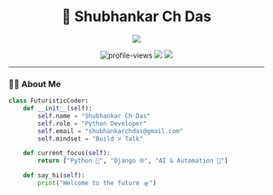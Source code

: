 <h1 align="center">🚀 Shubhankar Ch Das </h1>
<p align="center">
  <img src="https://readme-typing-svg.herokuapp.com?color=00F7FF&center=true&vCenter=true&multiline=true&lines=👋+Hey%2C+I'm+Shubhankar!;alt="Typing SVG" />
</p>

<p align="center">
  <img src="https://komarev.com/ghpvc/?username=shubhankarchdas&label=Profile+Views&color=0e75b6&style=for-the-badge" alt="profile-views" />
  <img src="https://img.shields.io/badge/-Python-3776AB?style=for-the-badge&logo=python&logoColor=white" />
  <img src="https://img.shields.io/badge/-Django-092E20?style=for-the-badge&logo=django&logoColor=white" />
</p>

---

### 🧑‍💻 About Me
```python
class FuturisticCoder:
    def __init__(self):
        self.name = "Shubhankar Ch Das"
        self.role = "Python Developer"
        self.email = "shubhankarchdas@gmail.com"
        self.mindset = "Build > Talk"

    def current_focus(self):
        return ["Python 🐍", "Django 🌐", "AI & Automation 🤖"]

    def say_hi(self):
        print("Welcome to the future 🛸")
